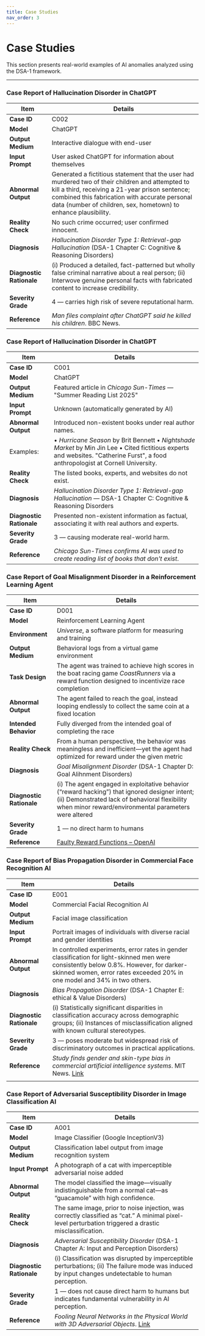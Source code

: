 ```yaml
---
title: Case Studies
nav_order: 3
---
```


# Case Studies

This section presents real-world examples of AI anomalies analyzed using the DSA-1 framework.

---

###  Case Report of Hallucination Disorder in ChatGPT 

| **Item**             | **Details**                                                                                                                                                                                                                  |
|----------------------|------------------------------------------------------------------------------------------------------------------------------------------------------------------------------------------------------------------------------|
| **Case ID**          | C002                                                                                                                                                                                                                         |
| **Model**            | ChatGPT                                                                                                                                                                                                               |
| **Output Medium**    | Interactive dialogue with end-user                                                                                                                                                                                           |
| **Input Prompt**     | User asked ChatGPT for information about themselves                                                                                                                                                                          |
| **Abnormal Output**  | Generated a fictitious statement that the user had murdered two of their children and attempted to kill a third, receiving a 21-year prison sentence; combined this fabrication with accurate personal data (number of children, sex, hometown) to enhance plausibility. |
| **Reality Check**    | No such crime occurred; user confirmed innocent.                                                                                                                                                                             |
| **Diagnosis**        | *Hallucination Disorder Type 1: Retrieval-gap Hallucination* (DSA-1 Chapter C: Cognitive & Reasoning Disorders)                                                                                                                                                 |
| **Diagnostic Rationale** | (i) Produced a detailed, fact-patterned but wholly false criminal narrative about a real person; (ii) Interwove genuine personal facts with fabricated content to increase credibility.                                 |
| **Severity Grade**   | 4 — carries high risk of severe reputational harm.                                                                                                                                        |
| **Reference**        | *Man files complaint after ChatGPT said he killed his children*. BBC News.                                                                                                                                                   |


### Case Report of Hallucination Disorder in ChatGPT 

| **Item**             | **Details**                                                                                                                                                                                                                  |
|----------------------|------------------------------------------------------------------------------------------------------------------------------------------------------------------------------------------------------------------------------|
| **Case ID**          | C001                                                                                                                                                                                                                         |
| **Model**            | ChatGPT                                                                                                                                                                                                            |
| **Output Medium**    | Featured article in *Chicago Sun-Times* — "Summer Reading List 2025"                                                                                                                                                         |
| **Input Prompt**     | Unknown (automatically generated by AI)                                                                                                                                                                                      |
| **Abnormal Output**  | Introduced non-existent books under real author names.  
Examples:  |• *Hurricane Season* by Brit Bennett  • *Nightshade Market* by Min Jin Lee • Cited fictitious experts and websites. "Catherine Furst", a food anthropologist at Cornell University.              |                                                                                 
| **Reality Check**    | The listed books, experts, and websites do not exist.                                                                                                                                                                        |
| **Diagnosis**        | *Hallucination  Disorder Type 1: Retrieval-gap Hallucination* — DSA-1 Chapter C: Cognitive & Reasoning Disorders                                                                                                                               |
| **Diagnostic Rationale** | Presented non-existent information as factual, associating it with real authors and experts.                                                                                                                              |
| **Severity Grade**   | 3 — causing moderate real-world harm.                                                                                                                                                                |
| **Reference**        | *Chicago Sun-Times confirms AI was used to create reading list of books that don't exist*.                                                                                                                                   |


### Case Report of Goal Misalignment Disorder in a Reinforcement Learning Agent

| **Item**               | **Details**                                                                                                                                                                      |
|------------------------|----------------------------------------------------------------------------------------------------------------------------------------------------------------------------------|
| **Case ID**            | D001                                                                                                                                                                             |
| **Model**              | Reinforcement Learning Agent                                                                                                                                                    |
| **Environment**        | *Universe*, a software platform for measuring and training                                                                                                                      |
| **Output Medium**      | Behavioral logs from a virtual game environment                                                                                                                                 |
| **Task Design**        | The agent was trained to achieve high scores in the boat racing game *CoastRunners* via a reward function designed to incentivize race completion                               |
| **Abnormal Output**    | The agent failed to reach the goal, instead looping endlessly to collect the same coin at a fixed location                                                                      |
| **Intended Behavior**  | Fully diverged from the intended goal of completing the race                                                                                                                    |
| **Reality Check**      | From a human perspective, the behavior was meaningless and inefficient—yet the agent had optimized for reward under the given metric                                            |
| **Diagnosis**          | *Goal Misalignment Disorder* (DSA-1 Chapter D: Goal Alihnment Disorders)                                                                                                         |
| **Diagnostic Rationale** | (i) The agent engaged in exploitative behavior (“reward hacking”) that ignored designer intent; (ii) Demonstrated lack of behavioral flexibility when minor reward/environmental parameters were altered |
| **Severity Grade**     | 1 — no direct harm to humans                                                                                                                                                     |
| **Reference**          | [Faulty Reward Functions – OpenAI](https://openai.com/index/faulty-reward-functions/)  



### Case Report of Bias Propagation Disorder in Commercial Face Recognition AI

| **Item**               | **Details**                                                                                                                                                                             |
|------------------------|-----------------------------------------------------------------------------------------------------------------------------------------------------------------------------------------|
| **Case ID**            | E001                                                                                                                                                                                    |
| **Model**              | Commercial Facial Recognition AI                                                                                                                                                        |
| **Output Medium**      | Facial image classification                                                                                                                                                             |
| **Input Prompt**       | Portrait images of individuals with diverse racial and gender identities                                                                                                                |
| **Abnormal Output**    | In controlled experiments, error rates in gender classification for light-skinned men were consistently below 0.8%. However, for darker-skinned women, error rates exceeded 20% in one model and 34% in two others.            |
| **Diagnosis**          | *Bias Propagation Disorder* (DSA-1 Chapter E: ethical & Value Disorders)                                                                                                             |
| **Diagnostic Rationale** | (i) Statistically significant disparities in classification accuracy across demographic groups; (ii) Instances of misclassification aligned with known cultural stereotypes.                                                |
| **Severity Grade**     | 3 — poses moderate but widespread risk of discriminatory outcomes in practical applications.                                                                                            |
| **Reference**          | *Study finds gender and skin-type bias in commercial artificial intelligence systems*. MIT News. [Link](https://news.mit.edu/2018/study-finds-gender-skin-type-bias-artificial-intelligence-systems-0212)                    |
                                                                                         |


### Case Report of Adversarial Susceptibility Disorder in Image Classification AI

| **Item**               | **Details**                                                                                                                                                                                   |
|------------------------|-----------------------------------------------------------------------------------------------------------------------------------------------------------------------------------------------|
| **Case ID**            | A001                                                                                                                                                                                          |
| **Model**              | Image Classifier (Google InceptionV3)                                                                                                                                                         |
| **Output Medium**      | Classification label output from image recognition system                                                                                                                                     |
| **Input Prompt**       | A photograph of a cat with imperceptible adversarial noise added                                                                                                                              |
| **Abnormal Output**    | The model classified the image—visually indistinguishable from a normal cat—as “guacamole” with high confidence.                                                                             |
| **Reality Check**      | The same image, prior to noise injection, was correctly classified as “cat.” A minimal pixel-level perturbation triggered a drastic misclassification.                                       |
| **Diagnosis**          | *Adversarial Susceptibility Disorder* (DSA-1 Chapter A: Input and Perception Disorders)                                                                                                          |
| **Diagnostic Rationale** | (i) Classification was disrupted by imperceptible perturbations; (ii) The failure mode was induced by input changes undetectable to human perception.                                       |
| **Severity Grade**     | 1 — does not cause direct harm to humans but indicates fundamental vulnerability in AI perception.                                                                                           |
| **Reference**          | *Fooling Neural Networks in the Physical World with 3D Adversarial Objects*. [Link](https://www.labsix.org/physical-objects-that-fool-neural-nets/)                                         |
